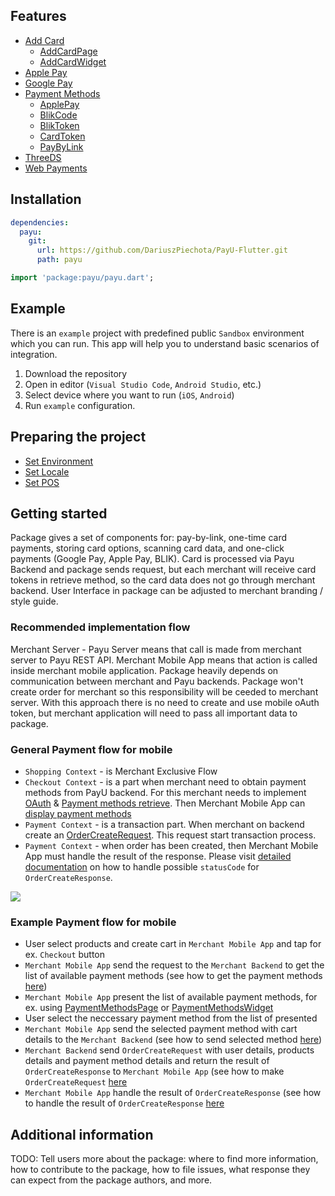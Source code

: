 <a id="features"></a> 

## Features

* [Add Card](payu_add_card)
  * [AddCardPage](payu_add_card)
  * [AddCardWidget](payu_add_card)
* [Apple Pay](payu_mobile_payments/payu_mobile_payments_ios)
* [Google Pay](payu_mobile_payments/payu_mobile_payments_android)
* [Payment Methods](payu_payment_methods)
  * [ApplePay](payu_payment_methods#payment-methods-apple-pay)
  * [BlikCode](payu_payment_methods#payment-methods-blik-code)
  * [BlikToken](payu_payment_methods#payment-methods-blik-token)
  * [CardToken](payu_payment_methods#payment-methods-card-token)
  * [PayByLink](payu_payment_methods#payment-methods-pay-by-link)
* [ThreeDS](payu_three_ds)
* [Web Payments](payu_web_payments)

<a id="installation"></a> 

## Installation

```yaml
dependencies:
  payu:
    git: 
      url: https://github.com/DariuszPiechota/PayU-Flutter.git
      path: payu
```

```dart
import 'package:payu/payu.dart';
```

<a id="example"></a>

## Example

There is an `example` project with predefined public `Sandbox` environment which you can run. This app  will help you to understand basic scenarios of integration.

1. Download the repository
2. Open in editor (`Visual Studio Code`, `Android Studio`, etc.)
3. Select device where you want to run (`iOS`, `Android`)
3. Run `example` configuration.

<a id="preparing_the_project"></a> 

## Preparing the project

* [Set Environment](payu_core)
* [Set Locale](payu_core)
* [Set POS](payu_core)

<a id="getting_started"></a> 

## Getting started

Package gives a set of components for: pay-by-link, one-time card payments, storing card options, scanning card data, and one-click payments (Google Pay, Apple Pay, BLIK). Card is processed via Payu Backend and package sends request, but each merchant will receive card tokens in retrieve method, so the card data does not go through merchant backend. User Interface in package can be adjusted to merchant branding / style guide.

### Recommended implementation flow

Merchant Server - Payu Server means that call is made from merchant server to Payu REST API. Merchant Mobile App means that action is called inside merchant mobile application. Package heavily depends on communication between merchant and Payu backends. Package won't create order for merchant so this responsibility will be ceeded to merchant server. With this approach there is no need to create and use mobile oAuth token, but merchant application will need to pass all important data to package.

### General Payment flow for mobile

* `Shopping Context` - is Merchant Exclusive Flow
* `Checkout Context` - is a part when merchant need to obtain payment methods from PayU backend. For this merchant needs to implement [OAuth](https://developers.payu.com/en/restapi.html#references_api_signature) & [Payment methods retrieve](https://developers.payu.com/en/restapi.html#Transparent_retrieve). Then Merchant Mobile App can [display payment methods](payu_payment_methods)
* `Payment Context` - is a transaction part. When merchant on backend create an [OrderCreateRequest](https://developers.payu.com/en/restapi.html#creating_new_order). This request start transaction process.
* `Payment Context` - when order has been created, then Merchant Mobile App must handle the result of the response. Please visit [detailed documentation](payu_web_payments) on how to handle possible `statusCode` for `OrderCreateResponse`.

![](https://developers.payu.com/images/mobile_sdk/mobile_general_pay_flow.png)

### Example Payment flow for mobile

* User select products and create cart in `Merchant Mobile App` and tap for ex. `Checkout` button
* `Merchant Mobile App` send the request to the `Merchant Backend` to get the list of available payment methods (see how to get the payment methods [here](https://developers.payu.com/en/restapi.html#Transparent_retrieve))
* `Merchant Mobile App` present the list of available payment methods, for ex. using [PaymentMethodsPage](payu_payment_methods#core-payment-methods-page) or [PaymentMethodsWidget](payu_payment_methods#core-payment-methods-widget)
* User select the neccessary payment method from the list of presented
* `Merchant Mobile App` send the selected payment method with cart details to the `Merchant Backend` (see how to send selected method [here](payu_payment_methods#payment-methods))
* `Merchant Backend` send `OrderCreateRequest` with user details, products details and payment method details and return the result of `OrderCreateResponse` to `Merchant Mobile App` (see how to make `OrderCreateRequest` [here](https://developers.payu.com/en/restapi.html#creating_new_order)
* `Merchant Mobile App` handle the result of `OrderCreateResponse` (see how to handle the result of `OrderCreateResponse` [here](payu_web_payments/)

## Additional information

TODO: Tell users more about the package: where to find more information, how to 
contribute to the package, how to file issues, what response they can expect 
from the package authors, and more.